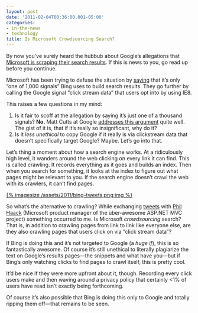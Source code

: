 ```yaml
---
layout: post
date: '2011-02-04T00:36:00.001-05:00'
categories:
- in-the-news
- technology
title: Is Microsoft Crowdsourcing Search?
---
```


By now you’ve surely heard the hubbub about Google’s allegations that [Microsoft is scraping their search results](http://searchengineland.com/google-bing-is-cheating-copying-our-search-results-62914). If this is news to you, go read up before you continue.

Microsoft has been trying to defuse the situation by [saying](http://www.bing.com/community/site_blogs/b/search/archive/2011/02/02/setting-the-record-straight.aspx) that it’s only “one of 1,000 signals” Bing uses to build search results. They go further by calling the Google signal “click stream data” that users opt into by using IE8.

This raises a few questions in my mind:  

1. Is it fair to scoff at the allegation by saying it’s just one of a thousand signals? **No.** Matt Cutts at Google [addresses this argument](http://www.mattcutts.com/blog/google-bing/) quite well. The gist of it is, that if it’s really so insignificant, why do it?    
2. Is it *less unethical* to copy Google if it really is via clickstream data that doesn’t specifically target Google? Maybe. Let’s go into that.

Let’s thing a moment about how a search engine works. At a ridiculously high level, it wanders around the web clicking on every link it can find. This is called crawling. It records everything as it goes and builds an index. Then when you search for something, it looks at the index to figure out what pages might be relevant to you. If the search engine doesn’t crawl the web with its crawlers, it can’t find pages. 

[{% imagesize /assets/2011/bing-tweets.png:img %}](http://twitter.com/#!/mharen/status/33195856446365696)

So what’s the alternative to crawling? While exchanging [tweets](http://twitter.com/#!/mharen/status/33195856446365696) with [Phil Haack](http://haacked.com/) (Microsoft product manager of the über-awesome ASP.NET MVC project) something occurred to me. Is Microsoft *crowdsourcing* search? That is, in addition to crawling pages from link to link like everyone else, are they also crawling pages that users click on via “click stream data”?

If Bing is doing this and it’s not targeted to Google (a *huge if*), this is so fantastically awesome. Of course it’s still unethical to literally plagiarize the text on Google’s results pages—the snippets and what have you—but if Bing’s only watching clicks to find pages to crawl itself, this is pretty cool.

It’d be nice if they were more upfront about it, though. Recording every click users make and then waving around a privacy policy that certainly <1% of users have read isn’t exactly being forthcoming.

Of course it’s also possible that Bing is doing this only to Google and totally ripping them off—that remains to be seen.